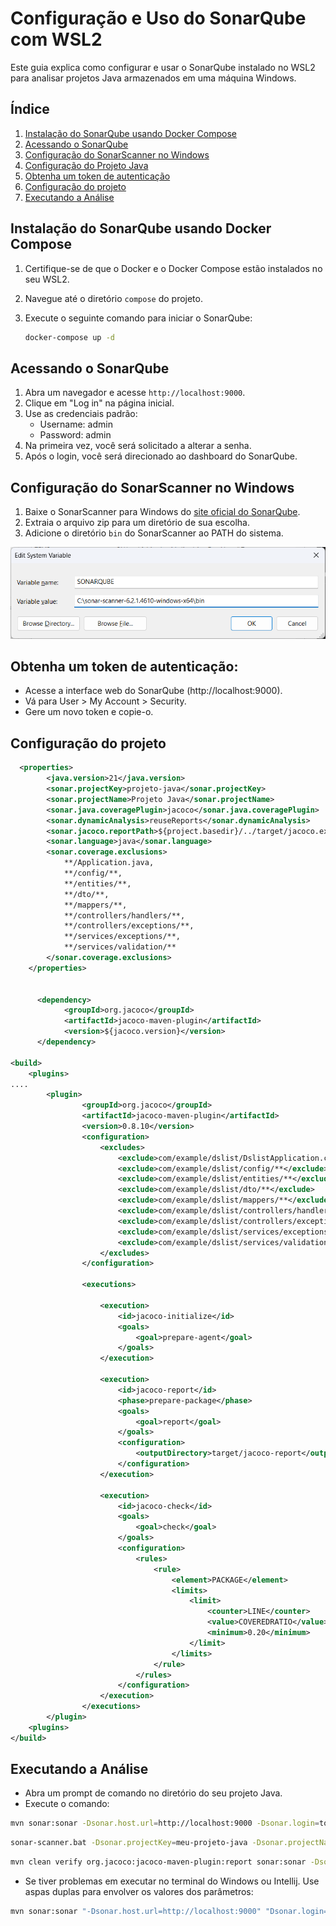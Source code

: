 # Configuração e Uso do SonarQube com WSL2

Este guia explica como configurar e usar o SonarQube instalado no WSL2 para analisar projetos Java armazenados em uma máquina Windows.

## Índice

1. [Instalação do SonarQube usando Docker Compose](#instalação-do-sonarqube-usando-docker-compose)
2. [Acessando o SonarQube](#acessando-o-sonarqube)
3. [Configuração do SonarScanner no Windows](#configuração-do-sonarscanner-no-windows)
4. [Configuração do Projeto Java](#configuração-do-projeto-java)
5. [Obtenha um token de autenticação](#obtenha-um-token-de-autenticação)
6. [Configuração do projeto](#configuração-do-projeto)
7. [Executando a Análise](#executando-a-análise)

## Instalação do SonarQube usando Docker Compose

1. Certifique-se de que o Docker e o Docker Compose estão instalados no seu WSL2.
2. Navegue até o diretório `compose` do projeto.
3. Execute o seguinte comando para iniciar o SonarQube:

   ```bash
   docker-compose up -d
   ```


## Acessando o SonarQube

1. Abra um navegador e acesse `http://localhost:9000`.
2. Clique em "Log in" na página inicial.
3. Use as credenciais padrão:
   - Username: admin
   - Password: admin
4. Na primeira vez, você será solicitado a alterar a senha.
5. Após o login, você será direcionado ao dashboard do SonarQube.

## Configuração do SonarScanner no Windows

1. Baixe o SonarScanner para Windows do [site oficial do SonarQube](https://docs.sonarqube.org/latest/analyzing-source-code/scanners/sonarscanner/).
2. Extraia o arquivo zip para um diretório de sua escolha.
3. Adicione o diretório `bin` do SonarScanner ao PATH do sistema.

![Variável de Ambiente](https://raw.githubusercontent.com/fabioallima/sonarqube/refs/heads/main/images/system_variable_sonar.png)

## Obtenha um token de autenticação:
* Acesse a interface web do SonarQube (http://localhost:9000).
* Vá para User > My Account > Security.
* Gere um novo token e copie-o.

## Configuração do projeto

```XML
  <properties>
        <java.version>21</java.version>
        <sonar.projectKey>projeto-java</sonar.projectKey>
		<sonar.projectName>Projeto Java</sonar.projectName>
		<sonar.java.coveragePlugin>jacoco</sonar.java.coveragePlugin>
		<sonar.dynamicAnalysis>reuseReports</sonar.dynamicAnalysis>
		<sonar.jacoco.reportPath>${project.basedir}/../target/jacoco.exec</sonar.jacoco.reportPath>
		<sonar.language>java</sonar.language>
		<sonar.coverage.exclusions>
			**/Application.java,
			**/config/**,
			**/entities/**,
			**/dto/**,
			**/mappers/**,
			**/controllers/handlers/**,
			**/controllers/exceptions/**,
			**/services/exceptions/**,
			**/services/validation/**
		</sonar.coverage.exclusions>
    </properties>


      <dependency>
            <groupId>org.jacoco</groupId>
            <artifactId>jacoco-maven-plugin</artifactId>
            <version>${jacoco.version}</version>
      </dependency>

<build>
    <plugins>
....
        <plugin>
 				<groupId>org.jacoco</groupId>
				<artifactId>jacoco-maven-plugin</artifactId>
				<version>0.8.10</version>
				<configuration>
					<excludes>
						<exclude>com/example/dslist/DslistApplication.class</exclude>
						<exclude>com/example/dslist/config/**</exclude>
						<exclude>com/example/dslist/entities/**</exclude>
						<exclude>com/example/dslist/dto/**</exclude>
						<exclude>com/example/dslist/mappers/**</exclude>
						<exclude>com/example/dslist/controllers/handlers/**</exclude>
						<exclude>com/example/dslist/controllers/exceptions/**</exclude>
						<exclude>com/example/dslist/services/exceptions/**</exclude>
						<exclude>com/example/dslist/services/validation/**</exclude>
					</excludes>
				</configuration>

				<executions>

					<execution>
						<id>jacoco-initialize</id>
						<goals>
							<goal>prepare-agent</goal>
						</goals>
					</execution>

					<execution>
						<id>jacoco-report</id>
						<phase>prepare-package</phase>
						<goals>
							<goal>report</goal>
						</goals>
						<configuration>
							<outputDirectory>target/jacoco-report</outputDirectory>
						</configuration>
					</execution>

					<execution>
						<id>jacoco-check</id>
						<goals>
							<goal>check</goal>
						</goals>
						<configuration>
							<rules>
								<rule>
									<element>PACKAGE</element>
									<limits>
										<limit>
											<counter>LINE</counter>
											<value>COVEREDRATIO</value>
											<minimum>0.20</minimum>
										</limit>
									</limits>
								</rule>
							</rules>
						</configuration>
					</execution>
				</executions>
		</plugin> 
    <plugins>   
</build>
```

## Executando a Análise
* Abra um prompt de comando no diretório do seu projeto Java.
* Execute o comando: 

```bash
mvn sonar:sonar -Dsonar.host.url=http://localhost:9000 -Dsonar.login=token_user
```

```bash
sonar-scanner.bat -Dsonar.projectKey=meu-projeto-java -Dsonar.projectName="Meu Projeto Java" -Dsonar.sources=src/main/java -Dsonar.java.binaries=target/classes -Dsonar.host.url=http://localhost:9000 -Dsonar.token=seu_token_de_autenticacao
```

```bash
mvn clean verify org.jacoco:jacoco-maven-plugin:report sonar:sonar -Dsonar.projectKey=Projeto   -Dsonar.projectName='Projeto Java'   -Dsonar.host.url=http://localhost:9000   -Dsonar.token=seu_token_de_autenticacaoc46bb -Dsonar.coverage.jacoco.xmlReportPaths=target/site/jacoco/jacoco.xml
```

* Se tiver problemas em executar no terminal do Windows ou Intellij. Use aspas duplas para envolver os valores dos parâmetros:

```bash
mvn sonar:sonar "-Dsonar.host.url=http://localhost:9000" "Dsonar.login=token_user"
```


